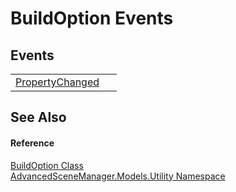 # BuildOption Events




## Events
<table>
<tr>
<td><a href="E_AdvancedSceneManager_Models_Utility_BuildOption_PropertyChanged.md">PropertyChanged</a></td>
<td> </td></tr>
</table>

## See Also


#### Reference
<a href="T_AdvancedSceneManager_Models_Utility_BuildOption.md">BuildOption Class</a>  
<a href="N_AdvancedSceneManager_Models_Utility.md">AdvancedSceneManager.Models.Utility Namespace</a>  
